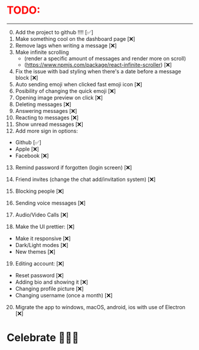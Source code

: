 <h1 style="color: #ff0000">TODO:</h1>
<hr>

0. Add the project to github !!!! [✅]
1. Make something cool on the dashboard page [❌]
2. Remove lags when writing a message [❌]
3. Make infinite scrolling
   - (render a specific amount of messages and render more on scroll)
   - (https://www.npmjs.com/package/react-infinite-scroller) [❌]
4. Fix the issue with bad styling when there's a date before a message block [❌]
5. Auto sending emoji when clicked fast emoji icon [❌]
6. Posibility of changing the quick emoji [❌]
7. Opening image preview on click [❌]
8. Deleting messages [❌]
9. Answering messages [❌]
10. Reacting to messages [❌]
11. Show unread messages [❌]
12. Add more sign in options:

- Github [✅]
- Apple [❌]
- Facebook [❌]

13. Remind password if forgotten (login screen) [❌]
14. Friend invites (change the chat add/invitation system) [❌]
15. Blocking people [❌]
16. Sending voice messages [❌]
17. Audio/Video Calls [❌]

18. Make the UI prettier: [❌]

- Make it responsive [❌]
- Dark/Light modes [❌]
- New themes [❌]

19. Editing account: [❌]

- Reset password [❌]
- Adding bio and showing it [❌]
- Changing profile picture [❌]
- Changing username (once a month) [❌]

20. Migrate the app to windows, macOS, android, ios with use of Electron [❌]

# Celebrate 🥳🥳🥳
